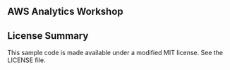 ## AWS Analytics Workshop



## License Summary

This sample code is made available under a modified MIT license. See the LICENSE file.
